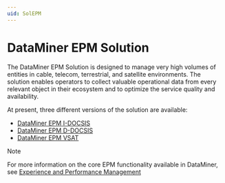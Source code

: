 ```yaml
---
uid: SolEPM
---
```


# DataMiner EPM Solution

The DataMiner EPM Solution is designed to manage very high volumes of entities in cable, telecom, terrestrial, and satellite environments. The solution enables operators to collect valuable operational data from every relevant object in their ecosystem and to optimize the service quality and availability.

At present, three different versions of the solution are available:

- [DataMiner EPM I-DOCSIS](xref:EPM_I-DOCSIS)
- [DataMiner EPM D-DOCSIS](xref:EPM_D-DOCSIS)
- [DataMiner EPM VSAT](xref:EPM_VSAT)

> [!NOTE]
> For more information on the core EPM functionality available in DataMiner, see [Experience and Performance Management](xref:EPM)
